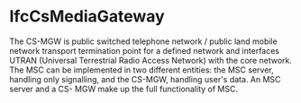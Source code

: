 IfcCsMediaGateway
=================
The CS-MGW is public switched telephone network / public land mobile network
transport termination point for a defined network and interfaces UTRAN
(Universal Terrestrial Radio Access Network) with the core network.  
The MSC can be implemented in two different entities: the MSC server, handling
only signalling, and the CS-MGW, handling user's data. An MSC server and a CS-
MGW make up the full functionality of MSC.


